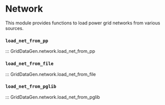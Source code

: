 # Network

This module provides functions to load power grid networks from various sources.

### `load_net_from_pp`

::: GridDataGen.network.load_net_from_pp

### `load_net_from_file`

::: GridDataGen.network.load_net_from_file

### `load_net_from_pglib`

::: GridDataGen.network.load_net_from_pglib 
